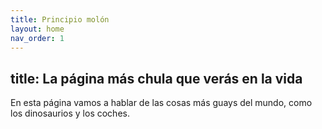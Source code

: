 ```yaml
---
title: Principio molón
layout: home
nav_order: 1
---
```

title: La página más chula que verás en la vida
---

En esta página vamos a hablar de las cosas más guays del mundo, como los dinosaurios y los coches.

